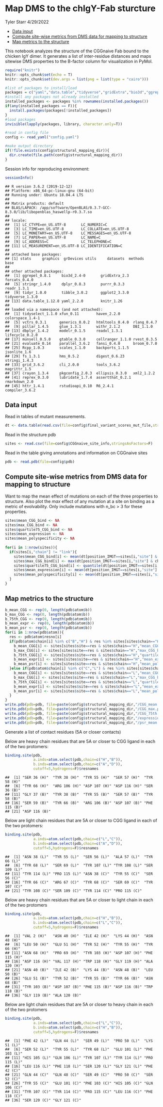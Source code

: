 Map DMS to the chIgY-Fab sturcture
================
Tyler Starr
4/29/2022

-   [Data input](#data-input)
-   [Compute site-wise metrics from DMS data for mapping to
    structure](#compute-site-wise-metrics-from-dms-data-for-mapping-to-structure)
-   [Map metrics to the structure](#map-metrics-to-the-structure)

This notebook analyzes the structure of the CGGnaive Fab bound to the
chicken IgY dimer. It generates a list of inter-residue distances and
maps sitewise DMS properties to the B-factor column for visualization in
PyMol.

``` r
require("knitr")
knitr::opts_chunk$set(echo = T)
knitr::opts_chunk$set(dev.args = list(png = list(type = "cairo")))

#list of packages to install/load
packages = c("yaml","data.table","tidyverse","gridExtra","bio3d","ggrepel")
#install any packages not already installed
installed_packages <- packages %in% rownames(installed.packages())
if(any(installed_packages == F)){
  install.packages(packages[!installed_packages])
}
#load packages
invisible(lapply(packages, library, character.only=T))

#read in config file
config <- read_yaml("config.yaml")

#make output directory
if(!file.exists(config$structural_mapping_dir)){
  dir.create(file.path(config$structural_mapping_dir))
}
```

Session info for reproducing environment:

``` r
sessionInfo()
```

    ## R version 3.6.2 (2019-12-12)
    ## Platform: x86_64-pc-linux-gnu (64-bit)
    ## Running under: Ubuntu 18.04.4 LTS
    ## 
    ## Matrix products: default
    ## BLAS/LAPACK: /app/software/OpenBLAS/0.3.7-GCC-8.3.0/lib/libopenblas_haswellp-r0.3.7.so
    ## 
    ## locale:
    ##  [1] LC_CTYPE=en_US.UTF-8       LC_NUMERIC=C              
    ##  [3] LC_TIME=en_US.UTF-8        LC_COLLATE=en_US.UTF-8    
    ##  [5] LC_MONETARY=en_US.UTF-8    LC_MESSAGES=en_US.UTF-8   
    ##  [7] LC_PAPER=en_US.UTF-8       LC_NAME=C                 
    ##  [9] LC_ADDRESS=C               LC_TELEPHONE=C            
    ## [11] LC_MEASUREMENT=en_US.UTF-8 LC_IDENTIFICATION=C       
    ## 
    ## attached base packages:
    ## [1] stats     graphics  grDevices utils     datasets  methods   base     
    ## 
    ## other attached packages:
    ##  [1] ggrepel_0.8.1     bio3d_2.4-0       gridExtra_2.3     forcats_0.4.0    
    ##  [5] stringr_1.4.0     dplyr_0.8.3       purrr_0.3.3       readr_1.3.1      
    ##  [9] tidyr_1.0.0       tibble_3.0.2      ggplot2_3.3.0     tidyverse_1.3.0  
    ## [13] data.table_1.12.8 yaml_2.2.0        knitr_1.26       
    ## 
    ## loaded via a namespace (and not attached):
    ##  [1] tidyselect_1.1.0 xfun_0.11        haven_2.2.0      colorspace_1.4-1
    ##  [5] vctrs_0.3.1      generics_0.0.2   htmltools_0.4.0  rlang_0.4.7     
    ##  [9] pillar_1.4.5     glue_1.3.1       withr_2.1.2      DBI_1.1.0       
    ## [13] dbplyr_1.4.2     modelr_0.1.5     readxl_1.3.1     lifecycle_0.2.0 
    ## [17] munsell_0.5.0    gtable_0.3.0     cellranger_1.1.0 rvest_0.3.5     
    ## [21] evaluate_0.14    parallel_3.6.2   fansi_0.4.0      broom_0.7.0     
    ## [25] Rcpp_1.0.3       scales_1.1.0     backports_1.1.5  jsonlite_1.6    
    ## [29] fs_1.3.1         hms_0.5.2        digest_0.6.23    stringi_1.4.3   
    ## [33] grid_3.6.2       cli_2.0.0        tools_3.6.2      magrittr_1.5    
    ## [37] crayon_1.3.4     pkgconfig_2.0.3  ellipsis_0.3.0   xml2_1.2.2      
    ## [41] reprex_0.3.0     lubridate_1.7.4  assertthat_0.2.1 rmarkdown_2.0   
    ## [45] httr_1.4.1       rstudioapi_0.10  R6_2.4.1         compiler_3.6.2

## Data input

Read in tables of mutant measurements.

``` r
dt <- data.table(read.csv(file=config$final_variant_scores_mut_file,stringsAsFactors=F))
```

Read in the structure pdb

``` r
sites <- read.csv(file=config$CGGnaive_site_info,stringsAsFactors=F)
```

Read in the table giving annotations and information on CGGnaive sites

``` r
pdb <- read.pdb(file=config$pdb)
```

## Compute site-wise metrics from DMS data for mapping to structure

Want to map the mean effect of mutations on each of the three properties
to structure. Also plot the *max* effect of any mutation at a site on
binding as a metric of evolvability. Only include mutations with n_bc \>
3 for these properties.

``` r
sites$mean_CGG_bind <- NA
sites$max_CGG_bind <- NA
sites$quartile75_CGG_bind <- NA
sites$mean_expression <- NA
sites$mean_polyspecificity <- NA
  
for(i in 1:nrow(sites)){
  if(sites[i,"chain"] != "link"){
    sites$mean_CGG_bind[i] <- mean(dt[position_IMGT==sites[i,"site"] & chain==sites[i,"chain"] & wildtype != mutant & n_bc_bind_CGG>3,delta_bind_CGG],na.rm=T)
    sites$max_CGG_bind[i] <- max(dt[position_IMGT==sites[i,"site"] & chain==sites[i,"chain"] & wildtype != mutant & n_bc_bind_CGG>3,delta_bind_CGG],na.rm=T)
    sites$quartile75_CGG_bind[i] <- quantile(dt[position_IMGT==sites[i,"site"] & chain==sites[i,"chain"] & wildtype != mutant & n_bc_bind_CGG>3,delta_bind_CGG],0.75,na.rm=T)
    sites$mean_expression[i] <- mean(dt[position_IMGT==sites[i,"site"] & chain==sites[i,"chain"] & wildtype != mutant & n_bc_expr>3,delta_expr],na.rm=T)
    sites$mean_polyspecificity[i] <- mean(dt[position_IMGT==sites[i,"site"] & chain==sites[i,"chain"] & wildtype != mutant & n_bc_psr>3,delta_psr],na.rm=T)
  }
}
```

## Map metrics to the structure

``` r
b_mean_CGG <- rep(0, length(pdb$atom$b))
b_max_CGG <- rep(0, length(pdb$atom$b))
b_75th_CGG <- rep(0, length(pdb$atom$b))
b_mean_expr <- rep(0, length(pdb$atom$b))
b_mean_psr <- rep(0, length(pdb$atom$b))
for(i in 1:nrow(pdb$atom)){
  res <- pdb$atom$resno[i]
  if(pdb$atom$chain[i] %in% c("B","H") & res %in% sites[sites$chain=="H","site"]){
    b_mean_CGG[i] <- sites[sites$site==res & sites$chain=="H","mean_CGG_bind"]
    b_max_CGG[i] <- sites[sites$site==res & sites$chain=="H","max_CGG_bind"]
    b_75th_CGG[i] <- sites[sites$site==res & sites$chain=="H","quartile75_CGG_bind"]
    b_mean_expr[i] <- sites[sites$site==res & sites$chain=="H","mean_expression"]
    b_mean_psr[i] <- sites[sites$site==res & sites$chain=="H","mean_polyspecificity"]
  }else if(pdb$atom$chain[i] %in% c("C","L") & res %in% sites[sites$chain=="L","site"]){
    b_mean_CGG[i] <- sites[sites$site==res & sites$chain=="L","mean_CGG_bind"]
    b_max_CGG[i] <- sites[sites$site==res & sites$chain=="L","max_CGG_bind"]
    b_75th_CGG[i] <- sites[sites$site==res & sites$chain=="L","quartile75_CGG_bind"]
    b_mean_expr[i] <- sites[sites$site==res & sites$chain=="L","mean_expression"]
    b_mean_psr[i] <- sites[sites$site==res & sites$chain=="L","mean_polyspecificity"]
  }
}
write.pdb(pdb=pdb, file=paste(config$structural_mapping_dir,"/CGG_mean.pdb",sep=""), b=b_mean_CGG)
write.pdb(pdb=pdb, file=paste(config$structural_mapping_dir,"/CGG_max.pdb",sep=""), b=b_max_CGG)
write.pdb(pdb=pdb, file=paste(config$structural_mapping_dir,"/CGG_75th.pdb",sep=""), b=b_75th_CGG)
write.pdb(pdb=pdb, file=paste(config$structural_mapping_dir,"/expression_mean.pdb",sep=""), b=b_mean_expr)
write.pdb(pdb=pdb, file=paste(config$structural_mapping_dir,"/psr_mean.pdb",sep=""), b=b_mean_psr)
```

Generate a list of contact residues (5A or closer contacts)

Below are heavy chain residues that are 5A or closer to CGG ligand in
each of the two protomers:

``` r
binding.site(pdb,
             a.inds=atom.select(pdb,chain=c("H","B")),
             b.inds=atom.select(pdb,chain=c("A","D")),
             cutoff=5,hydrogens=F)$resnames
```

    ##  [1] "SER 36 (H)"  "TYR 38 (H)"  "TYR 55 (H)"  "SER 57 (H)"  "TYR 58 (H)" 
    ##  [6] "TYR 66 (H)"  "ARG 106 (H)" "ASP 107 (H)" "ASP 116 (H)" "SER 36 (B)" 
    ## [11] "GLY 37 (B)"  "TYR 38 (B)"  "TYR 55 (B)"  "SER 57 (B)"  "TYR 58 (B)" 
    ## [16] "SER 59 (B)"  "TYR 66 (B)"  "ARG 106 (B)" "ASP 107 (B)" "PHE 115 (B)"
    ## [21] "ASP 116 (B)"

Below are light chain residues that are 5A or closer to CGG ligand in
each of the two protomers:

``` r
binding.site(pdb,
             a.inds=atom.select(pdb,chain=c("L","C")),
             b.inds=atom.select(pdb,chain=c("A","D")),
             cutoff=5,hydrogens=F)$resnames
```

    ##  [1] "ASN 38 (L)"  "TYR 55 (L)"  "SER 56 (L)"  "ALA 57 (L)"  "TYR 66 (L)" 
    ##  [6] "TYR 68 (L)"  "SER 69 (L)"  "TYR 107 (L)" "TYR 108 (L)" "SER 109 (L)"
    ## [11] "TYR 114 (L)" "PRO 115 (L)" "ASN 38 (C)"  "TYR 55 (C)"  "SER 56 (C)" 
    ## [16] "TYR 66 (C)"  "ARG 67 (C)"  "TYR 68 (C)"  "SER 69 (C)"  "TYR 107 (C)"
    ## [21] "TYR 108 (C)" "SER 109 (C)" "TYR 114 (C)" "PRO 115 (C)"

Below are heavy chain residues that are 5A or closer to light chain in
each of the two protomers

``` r
binding.site(pdb,
             a.inds=atom.select(pdb,chain=c("H","B")),
             b.inds=atom.select(pdb,chain=c("L","C")),
             cutoff=5,hydrogens=F)$resnames
```

    ##  [1] "VAL 2 (H)"   "ASN 40 (H)"  "ILE 42 (H)"  "LYS 44 (H)"  "ASN 48 (H)" 
    ##  [6] "LEU 50 (H)"  "GLU 51 (H)"  "TYR 52 (H)"  "TYR 55 (H)"  "TYR 66 (H)" 
    ## [11] "ASN 68 (H)"  "PRO 69 (H)"  "TYR 103 (H)" "ASP 107 (H)" "PHE 115 (H)"
    ## [16] "ASP 116 (H)" "VAL 117 (H)" "TRP 118 (H)" "GLY 119 (H)" "ALA 120 (H)"
    ## [21] "ASN 40 (B)"  "ILE 42 (B)"  "LYS 44 (B)"  "ASN 48 (B)"  "LEU 50 (B)" 
    ## [26] "GLU 51 (B)"  "TYR 52 (B)"  "TYR 55 (B)"  "TYR 66 (B)"  "ASN 68 (B)" 
    ## [31] "TYR 103 (B)" "ASP 107 (B)" "PHE 115 (B)" "ASP 116 (B)" "TRP 118 (B)"
    ## [36] "GLY 119 (B)" "ALA 120 (B)"

Below are light chain residues that are 5A or closer to heavy chain in
each of the two protomers

``` r
binding.site(pdb,
             a.inds=atom.select(pdb,chain=c("L","C")),
             b.inds=atom.select(pdb,chain=c("H","B")),
             cutoff=5,hydrogens=F)$resnames
```

    ##  [1] "PHE 42 (L)"  "GLN 44 (L)"  "SER 49 (L)"  "PRO 50 (L)"  "LYS 51 (L)" 
    ##  [6] "SER 52 (L)"  "TYR 55 (L)"  "TYR 68 (L)"  "GLU 101 (L)" "PHE 103 (L)"
    ## [11] "HIS 105 (L)" "GLN 106 (L)" "TYR 107 (L)" "TYR 114 (L)" "PRO 115 (L)"
    ## [16] "LEU 116 (L)" "PHE 118 (L)" "SER 120 (L)" "GLY 121 (L)" "PHE 42 (C)" 
    ## [21] "GLN 44 (C)"  "GLN 48 (C)"  "SER 49 (C)"  "PRO 50 (C)"  "SER 52 (C)" 
    ## [26] "TYR 55 (C)"  "GLU 101 (C)" "PHE 103 (C)" "HIS 105 (C)" "GLN 106 (C)"
    ## [31] "TYR 107 (C)" "TYR 114 (C)" "PRO 115 (C)" "LEU 116 (C)" "PHE 118 (C)"
    ## [36] "SER 120 (C)" "GLY 121 (C)"
